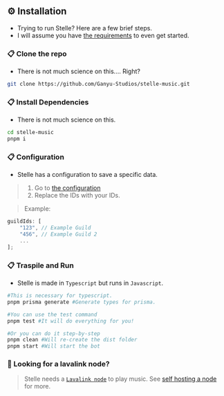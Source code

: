 ## ⚙️ Installation

* Trying to run Stelle? Here are a few brief steps.
* I will assume you have [the requirements](https://github.com/Ganyu-Studios/stelle-music?tab=readme-ov-file#%EF%B8%8F-minimum-requeriments) to even get started.

###  📋 Clone the repo
* There is not much science on this.... Right?
```bash
git clone https://github.com/Ganyu-Studios/stelle-music.git
```

###  📋 Install Dependencies
* There is not much science on this.
```bash
cd stelle-music
pnpm i
```

###  📋 Configuration
* Stelle has a configuration to save a specific data.

> 1. Go to [the configuration](/src/structures/utils/data/Configuration.ts#L17-L20)
> 2. Replace the IDs with your IDs.

> Example:
```js
guildIds: [
    "123", // Example Guild
    "456", // Example Guild 2
    ...
];
```

###  📋 Traspile and Run
* Stelle is made in `Typescript` but runs in `Javascript`.
```bash
#This is necessary for typescript.
pnpm prisma generate #Generate types for prisma.

#You can use the test command
pnpm test #It will do everything for you!

#Or you can do it step-by-step
pnpm clean #Will re-create the dist folder
pnpm start #Will start the bot
```

### 🔎 Looking for a lavalink node?
> Stelle needs a [`Lavalink node`](https://github.com/lavalink-devs/Lavalink) to play music.
> See [self hosting a node](/LAVALINK.md) for more.